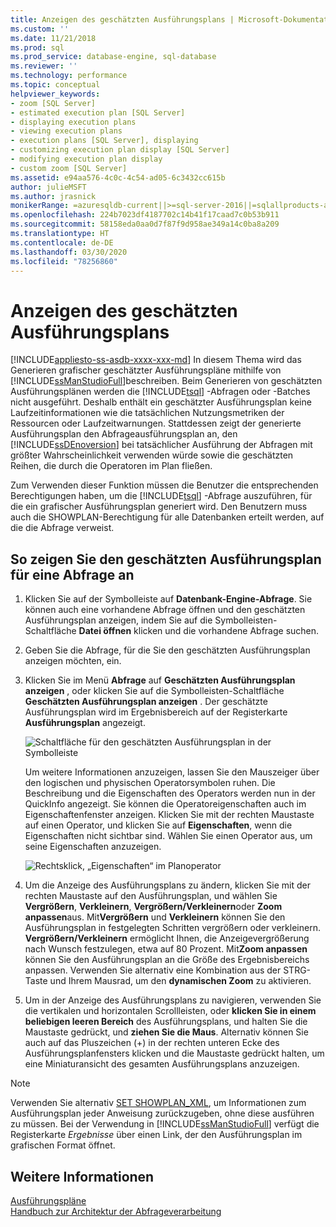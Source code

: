 ```yaml
---
title: Anzeigen des geschätzten Ausführungsplans | Microsoft-Dokumentation
ms.custom: ''
ms.date: 11/21/2018
ms.prod: sql
ms.prod_service: database-engine, sql-database
ms.reviewer: ''
ms.technology: performance
ms.topic: conceptual
helpviewer_keywords:
- zoom [SQL Server]
- estimated execution plan [SQL Server]
- displaying execution plans
- viewing execution plans
- execution plans [SQL Server], displaying
- customizing execution plan display [SQL Server]
- modifying execution plan display
- custom zoom [SQL Server]
ms.assetid: e94aa576-4c0c-4c54-ad05-6c3432cc615b
author: julieMSFT
ms.author: jrasnick
monikerRange: =azuresqldb-current||>=sql-server-2016||=sqlallproducts-allversions||>=sql-server-linux-2017||=azuresqldb-mi-current
ms.openlocfilehash: 224b7023df4187702c14b41f17caad7c0b53b911
ms.sourcegitcommit: 58158eda0aa0d7f87f9d958ae349a14c0ba8a209
ms.translationtype: HT
ms.contentlocale: de-DE
ms.lasthandoff: 03/30/2020
ms.locfileid: "78256860"
---
```

# <a name="display-the-estimated-execution-plan"></a>Anzeigen des geschätzten Ausführungsplans
[!INCLUDE[appliesto-ss-asdb-xxxx-xxx-md](../../includes/appliesto-ss-asdb-xxxx-xxx-md.md)]
  In diesem Thema wird das Generieren grafischer geschätzter Ausführungspläne mithilfe von [!INCLUDE[ssManStudioFull](../../includes/ssmanstudiofull-md.md)]beschreiben. Beim Generieren von geschätzten Ausführungsplänen werden die [!INCLUDE[tsql](../../includes/tsql-md.md)] -Abfragen oder -Batches nicht ausgeführt. Deshalb enthält ein geschätzter Ausführungsplan keine Laufzeitinformationen wie die tatsächlichen Nutzungsmetriken der Ressourcen oder Laufzeitwarnungen. Stattdessen zeigt der generierte Ausführungsplan den Abfrageausführungsplan an, den [!INCLUDE[ssDEnoversion](../../includes/ssdenoversion-md.md)] bei tatsächlicher Ausführung der Abfragen mit größter Wahrscheinlichkeit verwenden würde sowie die geschätzten Reihen, die durch die Operatoren im Plan fließen.  
  
 Zum Verwenden dieser Funktion müssen die Benutzer die entsprechenden Berechtigungen haben, um die [!INCLUDE[tsql](../../includes/tsql-md.md)] -Abfrage auszuführen, für die ein grafischer Ausführungsplan generiert wird. Den Benutzern muss auch die SHOWPLAN-Berechtigung für alle Datenbanken erteilt werden, auf die die Abfrage verweist.  
  
## <a name="to-display-the-estimated-execution-plan-for-a-query"></a>So zeigen Sie den geschätzten Ausführungsplan für eine Abfrage an  
  
1.  Klicken Sie auf der Symbolleiste auf **Datenbank-Engine-Abfrage**. Sie können auch eine vorhandene Abfrage öffnen und den geschätzten Ausführungsplan anzeigen, indem Sie auf die Symbolleisten-Schaltfläche **Datei öffnen** klicken und die vorhandene Abfrage suchen.  
  
2.  Geben Sie die Abfrage, für die Sie den geschätzten Ausführungsplan anzeigen möchten, ein.  
  
3.  Klicken Sie im Menü **Abfrage** auf **Geschätzten Ausführungsplan anzeigen** , oder klicken Sie auf die Symbolleisten-Schaltfläche **Geschätzten Ausführungsplan anzeigen** . Der geschätzte Ausführungsplan wird im Ergebnisbereich auf der Registerkarte **Ausführungsplan** angezeigt. 

    ![Schaltfläche für den geschätzten Ausführungsplan in der Symbolleiste](../../relational-databases/performance/media/estimatedexecplantoolbar.png "Schaltfläche für den geschätzten Ausführungsplan in der Symbolleiste")    

    Um weitere Informationen anzuzeigen, lassen Sie den Mauszeiger über den logischen und physischen Operatorsymbolen ruhen. Die Beschreibung und die Eigenschaften des Operators werden nun in der QuickInfo angezeigt. Sie können die Operatoreigenschaften auch im Eigenschaftenfenster anzeigen. Klicken Sie mit der rechten Maustaste auf einen Operator, und klicken Sie auf **Eigenschaften**, wenn die Eigenschaften nicht sichtbar sind. Wählen Sie einen Operator aus, um seine Eigenschaften anzuzeigen.  

    ![Rechtsklick, „Eigenschaften“ im Planoperator](../../relational-databases/performance/media/planproperties.png "Rechtsklick, „Eigenschaften“ im Planoperator")    
  
4.  Um die Anzeige des Ausführungsplans zu ändern, klicken Sie mit der rechten Maustaste auf den Ausführungsplan, und wählen Sie **Vergrößern**, **Verkleinern**, **Vergrößern/Verkleinern**oder **Zoom anpassen**aus. Mit**Vergrößern** und **Verkleinern** können Sie den Ausführungsplan in festgelegten Schritten vergrößern oder verkleinern. **Vergrößern/Verkleinern** ermöglicht Ihnen, die Anzeigevergrößerung nach Wunsch festzulegen, etwa auf 80 Prozent. Mit**Zoom anpassen** können Sie den Ausführungsplan an die Größe des Ergebnisbereichs anpassen. Verwenden Sie alternativ eine Kombination aus der STRG-Taste und Ihrem Mausrad, um den **dynamischen Zoom** zu aktivieren.  

5.  Um in der Anzeige des Ausführungsplans zu navigieren, verwenden Sie die vertikalen und horizontalen Scrollleisten, oder **klicken Sie in einem beliebigen leeren Bereich** des Ausführungsplans, und halten Sie die Maustaste gedrückt, und **ziehen Sie die Maus**. Alternativ können Sie auch auf das Pluszeichen (+) in der rechten unteren Ecke des Ausführungsplanfensters klicken und die Maustaste gedrückt halten, um eine Miniaturansicht des gesamten Ausführungsplans anzuzeigen.
 
> [!NOTE] 
> Verwenden Sie alternativ [SET SHOWPLAN_XML](../../t-sql/statements/set-showplan-xml-transact-sql.md), um Informationen zum Ausführungsplan jeder Anweisung zurückzugeben, ohne diese ausführen zu müssen. Bei der Verwendung in [!INCLUDE[ssManStudioFull](../../includes/ssmanstudiofull-md.md)] verfügt die Registerkarte *Ergebnisse* über einen Link, der den Ausführungsplan im grafischen Format öffnet.   
  
## <a name="see-also"></a>Weitere Informationen  
 [Ausführungspläne](../../relational-databases/performance/execution-plans.md)    
 [Handbuch zur Architektur der Abfrageverarbeitung](../../relational-databases/query-processing-architecture-guide.md)  
